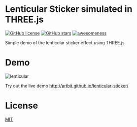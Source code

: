 # Lenticular Sticker simulated in THREE.js
[![GitHub license](https://img.shields.io/github/license/ArtBIT/lenticular-sticker.svg)](https://github.com/ArtBIT/lenticular-sticker) [![GitHub stars](https://img.shields.io/github/stars/ArtBIT/lenticular-sticker.svg)](https://github.com/ArtBIT/lenticular-sticker)  [![awesomeness](https://img.shields.io/badge/awesomeness-maximum-red.svg)](https://github.com/ArtBIT/lenticular-sticker)

Simple demo of the lenticular sticker effect using THREE.js

# Demo
![lenticular](https://github.com/ArtBIT/lenticular-sticker/assets/184220/19c19f27-cbaa-489a-b7f5-2f4c96c90d06)

Try out the live demo http://artbit.github.io/lenticular-sticker/


# License

[MIT](LICENSE.md)
